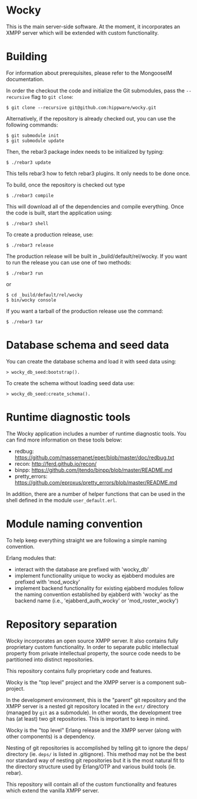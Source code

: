 Wocky
========
This is the main server-side software. At the moment, it incorporates an XMPP
server which will be extended with custom functionality.

Building
========
For information about prerequisites, please refer to the MongooseIM
documentation.

In order the checkout the code and initialize the Git submodules, pass the
`--recursive` flag to `git clone`:

    $ git clone --recursive git@github.com:hippware/wocky.git

Alternatively, if the repository is already checked out, you can use the
following commands:

    $ git submodule init
    $ git submodule update

Then, the rebar3 package index needs to be initialized by typing:

    $ ./rebar3 update

This tells rebar3 how to fetch rebar3 plugins. It only needs to be done once.

To build, once the repository is checked out type

    $ ./rebar3 compile

This will download all of the dependencies and compile everything. Once the
code is built, start the application using:

    $ ./rebar3 shell

To create a production release, use:

    $ ./rebar3 release

The production release will be built in _build/default/rel/wocky. If you want to
run the release you can use one of two methods:

    $ ./rebar3 run

or

    $ cd _build/default/rel/wocky
    $ bin/wocky console

If you want a tarball of the production release use the command:

    $ ./rebar3 tar

Database schema and seed data
=============================
You can create the database schema and load it with seed data using:

    > wocky_db_seed:bootstrap().

To create the schema without loading seed data use:

    > wocky_db_seed:create_schema().

Runtime diagnostic tools
========================

The Wocky application includes a number of runtime diagnostic tools. You can
find more information on these tools below:

* redbug: https://github.com/massemanet/eper/blob/master/doc/redbug.txt
* recon: http://ferd.github.io/recon/
* binpp: https://github.com/jtendo/binpp/blob/master/README.md
* pretty\_errors: https://github.com/eproxus/pretty_errors/blob/master/README.md

In addition, there are a number of helper functions that can be used in the
shell defined in the module `user_default.erl`.

Module naming convention
========================

To help keep everything straight we are following a simple naming convention.

Erlang modules that:
* interact with the database are prefixed with 'wocky\_db'
* implement functionality unique to wocky as ejabberd modules are prefixed with
'mod\_wocky'
* implement backend functionality for existing ejabberd modules follow the naming
convention established by ejabberd with 'wocky' as the backend name (i.e.,
'ejabberd\_auth\_wocky' or 'mod\_roster\_wocky')

Repository separation
=====================
Wocky incorporates an open source XMPP server. It also contains fully
proprietary custom functionality. In order to separate public intellectual
property from private intellectual property, the source code needs to be
partitioned into distinct repositories.

This repository contains fully proprietary code and features.

Wocky is the "top level" project and the XMPP server is a component sub-project.

In the development environment, this is the "parent" git repository and the
XMPP server is a nested git repository located in the `ext/` directory (managed
by `git` as a submodule). In other words, the development tree has (at least)
two git repositories. This is important to keep in mind.

Wocky is the "top level" Erlang release and the XMPP server (along with other
components) is a dependency.

Nesting of git repositories is accomplished by telling git to ignore the deps/
directory (ie. `deps/` is listed in .gitignore). This method may not be the best
nor standard way of nesting git repositories but it is the most natural fit to
the directory structure used by Erlang/OTP and various build tools (ie. rebar).

This repository will contain all of the custom functionality and features which
extend the vanilla XMPP server.
